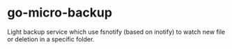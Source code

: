 # go-micro-backup

Light backup service which use fsnotify (based on inotify) to watch new file or deletion in a specific folder.
